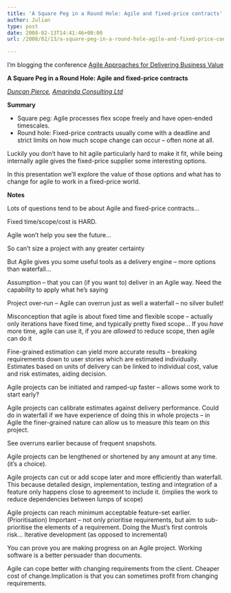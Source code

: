 ```yaml
---
title: 'A Square Peg in a Round Hole: Agile and fixed-price contracts'
author: Julian
type: post
date: 2008-02-13T14:41:46+00:00
url: /2008/02/13/a-square-peg-in-a-round-hole-agile-and-fixed-price-contracts/

---
```

I’m blogging the conference [Agile Approaches for Delivering Business Value][1]

**A Square Peg in a Round Hole: Agile and fixed-price contracts** 

_[Duncan Pierce][2], [Amarinda Consulting Ltd][3]_

**Summary**

  * Square peg: Agile processes flex scope freely and have open-ended timescales.
  * Round hole: Fixed-price contracts usually come with a deadline and strict limits on how much scope change can occur &#8211; often none at all.

Luckily you don&#8217;t have to hit agile particularly hard to make it fit, while being internally agile gives the fixed-price supplier some interesting options.

In this presentation we&#8217;ll explore the value of those options and what has to change for agile to work in a fixed-price world.

<!--more-->

**Notes**

Lots of questions tend to be about Agile and fixed-price contracts…

Fixed time/scope/cost is HARD.

Agile won’t help you see the future…

So can’t size a project with any greater certainty

But Agile gives you some useful tools as a delivery engine – more options than waterfall…

Assumption – that you can (if you want to) deliver in an Agile way. Need the capability to apply what he’s saying

Project over-run – Agile can overrun just as well a waterfall – no silver bullet!

Misconception that agile is about fixed time and flexible scope – actually only iterations have fixed time, and typically pretty fixed scope… If you _have_ more time, agile can use it, if you are _allowed_ to reduce scope, then agile can do it

Fine-grained estimation can yield more accurate results – breaking requirements down to user stories which are estimated individually. Estimates based on units of delivery can be linked to individual cost, value and risk estimates, aiding decision.

<p dir="ltr" style="margin-right: 0px">
  Agile projects can be initiated and ramped-up faster – allows some work to start early?
</p>

<p dir="ltr" style="margin-right: 0px">
  Agile projects can calibrate estimates against delivery performance. Could do in waterfall if we have experience of doing this in whole projects – in Agile the finer-grained nature can allow us to measure <em>this</em> team on <em>this</em> project.
</p>

<p dir="ltr" style="margin-right: 0px">
  See overruns earlier because of frequent snapshots.
</p>

<p dir="ltr" style="margin-right: 0px">
  Agile projects can be lengthened or shortened by any amount at any time. (it’s a choice).
</p>

<p dir="ltr" style="margin-right: 0px">
  Agile projects can cut or add scope later and more efficiently than waterfall. This because detailed design, implementation, testing and integration of a feature only happens close to agreement to include it. (implies the work to reduce dependencies between lumps of scope)
</p>

<p dir="ltr" style="margin-right: 0px">
  Agile projects can reach minimum acceptable feature-set earlier. (Prioritisation) Important – not only prioritise requirements, but aim to sub-prioritise the elements of a requirement. Doing the Must’s first controls risk… Iterative development (as opposed to incremental)
</p>

<p dir="ltr" style="margin-right: 0px">
  You can prove you are making progress on an Agile project. Working software is a better persuader than documents.
</p>

<p dir="ltr" style="margin-right: 0px">
  Agile can cope better with changing requirements from the client. Cheaper cost of change.Implication is that you can sometimes profit from changing requirements.
</p>

 [1]: http://www.unicom.co.uk/product_detail.asp?prdid=1547
 [2]: http://duncanpierce.org/
 [3]: http://amarinda.com/